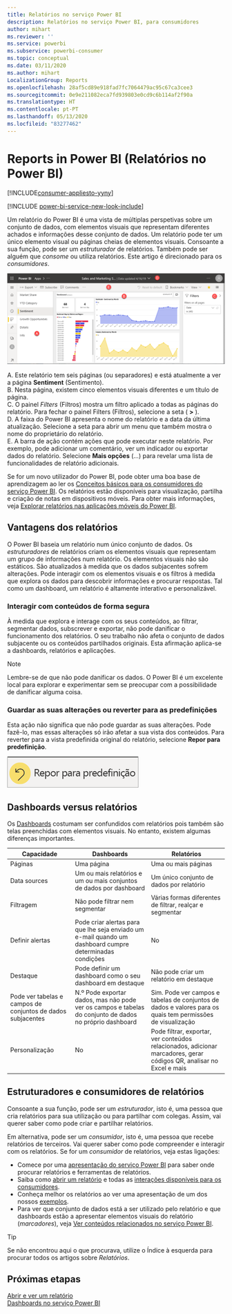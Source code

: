 ```yaml
---
title: Relatórios no serviço Power BI
description: Relatórios no serviço Power BI, para consumidores
author: mihart
ms.reviewer: ''
ms.service: powerbi
ms.subservice: powerbi-consumer
ms.topic: conceptual
ms.date: 03/11/2020
ms.author: mihart
LocalizationGroup: Reports
ms.openlocfilehash: 28af5cd89e918fad7fc7064479ac95c67ca3cee3
ms.sourcegitcommit: 0e9e211082eca7fd939803e0cd9c6b114af2f90a
ms.translationtype: HT
ms.contentlocale: pt-PT
ms.lasthandoff: 05/13/2020
ms.locfileid: "83277462"
---
```

# <a name="reports-in-power-bi"></a>Reports in Power BI (Relatórios no Power BI)

[!INCLUDE[consumer-appliesto-yyny](../includes/consumer-appliesto-yyny.md)]

[!INCLUDE [power-bi-service-new-look-include](../includes/power-bi-service-new-look-include.md)]

Um relatório do Power BI é uma vista de múltiplas perspetivas sobre um conjunto de dados, com elementos visuais que representam diferentes achados e informações desse conjunto de dados.  Um relatório pode ter um único elemento visual ou páginas cheias de elementos visuais. Consoante a sua função, pode ser um *estruturador* de relatórios. Também pode ser alguém que *consome* ou utiliza relatórios. Este artigo é direcionado para os *consumidores*.

![Captura de ecrã a mostrar uma página de relatórios.](./media/end-user-reports/power-bi-report.png)

A. Este relatório tem seis páginas (ou separadores) e está atualmente a ver a página **Sentiment** (Sentimento).    
B. Nesta página, existem cinco elementos visuais diferentes e um título de página.    
C. O painel *Filters* (Filtros) mostra um filtro aplicado a todas as páginas do relatório. Para fechar o painel Filters (Filtros), selecione a seta ( **>** ).    
D. A faixa do Power BI apresenta o nome do relatório e a data da última atualização. Selecione a seta para abrir um menu que também mostra o nome do proprietário do relatório.    
E. A barra de ação contém ações que pode executar neste relatório.  Por exemplo, pode adicionar um comentário, ver um indicador ou exportar dados do relatório.  Selecione **Mais opções** (...) para revelar uma lista de funcionalidades de relatório adicionais.    

Se for um novo utilizador do Power BI, pode obter uma boa base de aprendizagem ao ler os [Conceitos básicos para os consumidores do serviço Power BI](end-user-basic-concepts.md). Os relatórios estão disponíveis para visualização, partilha e criação de notas em dispositivos móveis. Para obter mais informações, veja [Explorar relatórios nas aplicações móveis do Power BI](mobile/mobile-reports-in-the-mobile-apps.md).

## <a name="advantages-of-reports"></a>Vantagens dos relatórios

O Power BI baseia um relatório num único conjunto de dados. Os *estruturadores* de relatórios criam os elementos visuais que representam um grupo de informações num relatório. Os elementos visuais não são estáticos.  São atualizados à medida que os dados subjacentes sofrem alterações. Pode interagir com os elementos visuais e os filtros à medida que explora os dados para descobrir informações e procurar respostas. Tal como um dashboard, um relatório é altamente interativo e personalizável.

### <a name="safely-interact-with-content"></a>Interagir com conteúdos de forma segura

À medida que explora e interage com os seus conteúdos, ao filtrar, segmentar dados, subscrever e exportar, não pode danificar o funcionamento dos relatórios. O seu trabalho não afeta o conjunto de dados subjacente ou os conteúdos partilhados originais. Esta afirmação aplica-se a dashboards, relatórios e aplicações.

> [!NOTE]
> Lembre-se de que não pode danificar os dados. O Power BI é um excelente local para explorar e experimentar sem se preocupar com a possibilidade de danificar alguma coisa.

### <a name="save-your-changes-or-revert-to-the-default-settings"></a>Guardar as suas alterações ou reverter para as predefinições

Esta ação não significa que não pode guardar as suas alterações. Pode fazê-lo, mas essas alterações só irão afetar a sua vista dos conteúdos. Para reverter para a vista predefinida original do relatório, selecione **Repor para predefinição**.

![Captura de ecrã a mostrar o ícone Reverter para predefinição.](./media/end-user-reports/power-bi-reset.png)

## <a name="dashboards-versus-reports"></a>Dashboards versus relatórios

Os [Dashboards](end-user-dashboards.md) costumam ser confundidos com relatórios pois também são telas preenchidas com elementos visuais. No entanto, existem algumas diferenças importantes.  

| **Capacidade** | **Dashboards** | **Relatórios** |
| --- | --- | --- |
| Páginas |Uma página |Uma ou mais páginas |
| Data sources |Um ou mais relatórios e um ou mais conjuntos de dados por dashboard |Um único conjunto de dados por relatório |
| Filtragem |Não pode filtrar nem segmentar |Várias formas diferentes de filtrar, realçar e segmentar |
| Definir alertas |Pode criar alertas para que lhe seja enviado um e-mail quando um dashboard cumpre determinadas condições |No |
| Destaque |Pode definir um dashboard como o seu dashboard em destaque |Não pode criar um relatório em destaque |
| Pode ver tabelas e campos de conjuntos de dados subjacentes |N.º Pode exportar dados, mas não pode ver os campos e tabelas do conjunto de dados no próprio dashboard |Sim. Pode ver campos e tabelas de conjuntos de dados e valores para os quais tem permissões de visualização |
| Personalização |No  |Pode filtrar, exportar, ver conteúdos relacionados, adicionar marcadores, gerar códigos QR, analisar no Excel e mais |

<!--| Available in Power BI Desktop |No |Yes, can create and view reports in Desktop |
| Pinning |Can pin existing visuals (tiles) only from current dashboard to your other dashboards |Can pin visuals (as tiles) to any of your dashboards. Can pin entire report pages to any of your dashboards. | -->

## <a name="report-designers-and-report-consumers"></a>Estruturadores e consumidores de relatórios

Consoante a sua função, pode ser um *estruturador*, isto é, uma pessoa que cria relatórios para sua utilização ou para partilhar com colegas. Assim, vai querer saber como pode criar e partilhar relatórios.

Em alternativa, pode ser um *consumidor*, isto é, uma pessoa que recebe relatórios de terceiros. Vai querer saber como pode compreender e interagir com os relatórios. Se for um *consumidor* de relatórios, veja estas ligações:

* Comece por uma [apresentação do serviço Power BI](end-user-basic-concepts.md) para saber onde procurar relatórios e ferramentas de relatórios.
* Saiba como [abrir um relatório](end-user-report-open.md) e todas as [interações disponíveis para os consumidores](end-user-reading-view.md).
* Conheça melhor os relatórios ao ver uma apresentação de um dos nossos [exemplos](../create-reports/sample-tutorial-connect-to-the-samples.md).  
* Para ver que conjunto de dados está a ser utilizado pelo relatório e que dashboards estão a apresentar elementos visuais do relatório (*marcadores*), veja [Ver conteúdos relacionados no serviço Power BI](end-user-related.md).

> [!TIP]
> Se não encontrou aqui o que procurava, utilize o Índice à esquerda para procurar todos os artigos sobre *Relatórios*.

## <a name="next-steps"></a>Próximas etapas

[Abrir e ver um relatório](end-user-report-open.md)    
[Dashboards no serviço Power BI](end-user-dashboards.md)

